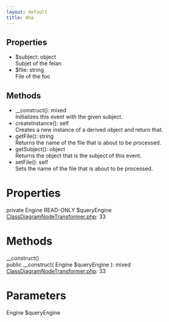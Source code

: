 ```yaml
---
layout: default
title: Aha
---
```

<div class="context">
    <h2>Properties</h2>
    <ul>
      <li><span>$subject: object</span><br>Subjet of the felan</li>
      <li><span>$file: string</span><br>File of the foo</li>
    </ul>
    <h2>Methods</h2>
    <ul>
      <li><span>__construct(): mixed</span><br>Initializes this event with the given subject.</li>
      <li><span>createInstance(): self</span><br>Creates a new instance of a derived object and return that.</li>
      <li><span>getFile(): string</span><br>Returns the name of the file that is about to be processed.</li>
      <li><span>getSubject(): object</span><br>Returns the object that is the subject of this event.</li>
      <li><span>setFile(): self</span><br>Sets the name of the file that is about to be processed.</li>
    </ul>
</div>

<h1>Properties</h1>

<div class="property">
  <div class="name">
    <span class="visibility">private</span> 
    <span class="type">Engine</span> 
    <span class="access">
      <span class="read-only">READ-ONLY</span>
    </span>
    $queryEngine
  </div>
  <div class="source">
    <a href="ClassDiagramNodeTransformer.php">ClassDiagramNodeTransformer.php</a>: 33
  </div>
</div>

<h1>Methods</h1>

<div class="method">
  <div class="name">__construct()</div>
  <div class="type">
    public __construct(
      <span class="parameter">
        <span class="type">Engine</span> 
        $queryEngine
      </span>
    ): 
    <span class="return">mixed</span>
  </div>
  <div class="source">
    <a href="ClassDiagramNodeTransformer.php">ClassDiagramNodeTransformer.php</a>: 33
  </div>
</div>

<h1>Parameters</h1>

<div class="parameter">
  <div class="name">
    <span class="type">Engine</span> 
    $queryEngine
  </div>
</div>

